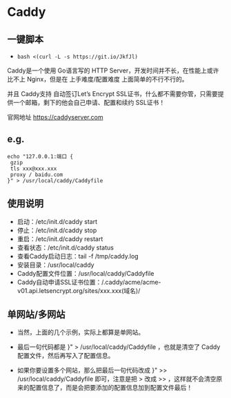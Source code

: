 # Caddy

## 一键脚本
- `bash <(curl -L -s https://git.io/JkfJl)`

Caddy是一个使用 Go语言写的 HTTP Server，开发时间并不长，在性能上或许比不上 Nginx，但是在 上手难度/配置难度 上面简单的不行不行的。

并且 Caddy支持 自动签订Let’s Encrypt SSL证书，什么都不需要你管，只需要提供一个邮箱，剩下的他会自己申请、配置和续约 SSL证书！

官网地址
https://caddyserver.com

## e.g.

    echo "127.0.0.1:端口 {
     gzip
     tls xxx@xxx.xxx
     proxy / baidu.com
    }" > /usr/local/caddy/Caddyfile

## 使用说明

- 启动：/etc/init.d/caddy start
- 停止：/etc/init.d/caddy stop
- 重启：/etc/init.d/caddy restart
- 查看状态：/etc/init.d/caddy status
- 查看Caddy启动日志：tail -f /tmp/caddy.log
- 安装目录：/usr/local/caddy
- Caddy配置文件位置：/usr/local/caddy/Caddyfile
- Caddy自动申请SSL证书位置：/.caddy/acme/acme-v01.api.letsencrypt.org/sites/xxx.xxx(域名)/

## 单网站/多网站

- 当然，上面的几个示例，实际上都算是单网站。

- 最后一句代码都是 }" > /usr/local/caddy/Caddyfile ，也就是清空了 Caddy配置文件，然后再写入了配置信息。

- 如果你要设置多个网站，那么把最后一句代码改成 }" >> /usr/local/caddy/Caddyfile 即可，注意是把 > 改成 >> ，这样就不会清空原来的配置信息了，而是会把要添加的配置信息加到配置文件最后！
